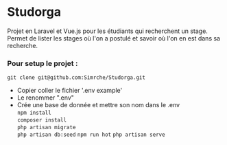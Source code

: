 # Studorga

Projet en Laravel et Vue.js pour les étudiants qui recherchent un stage.  
Permet de lister les stages où l'on a postulé et savoir où l'on en est dans sa recherche.

### Pour setup le projet :

``git clone git@github.com:Simrche/Studorga.git``
- Copier coller le fichier '.env example'
- Le renommer ".env"
- Crée une base de donnée et mettre son nom dans le .env  
``npm install``  
``composer install``  
``php artisan migrate``  
``php artisan db:seed``
``npm run hot`` 
``php artisan serve``  
